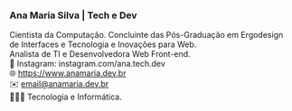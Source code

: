 ### Ana Maria Silva | Tech e Dev
Cientista da Computação. Concluinte das Pós-Graduação em Ergodesign de Interfaces e Tecnologia e Inovações para Web.<br>
Analista de TI e Desenvolvedora Web Front-end.<br>
🔗 Instagram: instagram.com/ana.tech.dev<br>
🌐 https://www.anamaria.dev.br<br>
✉️ email@anamaria.dev.br<br>
👩🏽‍💻 Tecnologia e Informática.<br>


<!--
**anamariasilva/anamariasilva** is a ✨ _special_ ✨ repository because its `README.md` (this file) appears on your GitHub profile.
Vi
Here are some ideas to get you started:

- 🔭 I’m currently working on ...
- 🌱 I’m currently learning ...
- 👯 I’m looking to collaborate on ...
- 🤔 I’m looking for help with ...
- 💬 Ask me about ...
- 📫 How to reach me: ...
- 😄 Pronouns: ...
- ⚡ Fun fact: ...
-->
